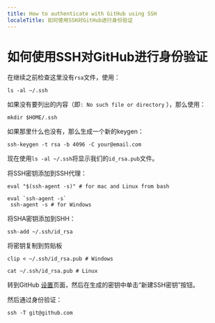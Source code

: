 ```yaml
---
title: How to authenticate with GitHub using SSH
localeTitle: 如何使用SSH对GitHub进行身份验证
---
```

# 如何使用SSH对GitHub进行身份验证

在继续之前检查这里没有`rsa`文件，使用：

```shell
ls -al ~/.ssh 
```

如果没有要列出的内容（即`: No such file or directory` ），那么使用：

```shell
mkdir $HOME/.ssh 
```

如果那里什么也没有，那么生成一个新的keygen：

```shell
ssh-keygen -t rsa -b 4096 -C your@email.com 
```

现在使用`ls -al ~/.ssh`将显示我们的`id_rsa.pub`文件。

将SSH密钥添加到SSH代理：

```shell
eval "$(ssh-agent -s)" # for mac and Linux from bash 
```

```shell
eval `ssh-agent -s` 
 ssh-agent -s # for Windows 
```

将SHA密钥添加到SHH：

```shell
ssh-add ~/.ssh/id_rsa 
```

将密钥复制到剪贴板

```shell
clip < ~/.ssh/id_rsa.pub # Windows 
```

```shell
cat ~/.ssh/id_rsa.pub # Linux 
```

转到GitHub [设置](https://github.com/settings/keys)页面，然后在生成的密钥中单击“新建SSH密钥”按钮。

然后通过身份验证：

```shell
ssh -T git@github.com 

```